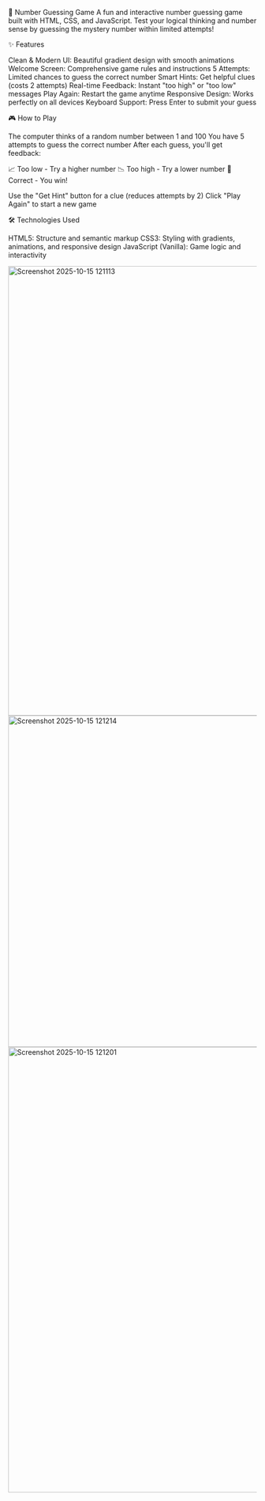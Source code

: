 🎯 Number Guessing Game
A fun and interactive number guessing game built with HTML, CSS, and JavaScript. Test your logical thinking and number sense by guessing the mystery number within limited attempts!

✨ Features

Clean & Modern UI: Beautiful gradient design with smooth animations
Welcome Screen: Comprehensive game rules and instructions
5 Attempts: Limited chances to guess the correct number
Smart Hints: Get helpful clues (costs 2 attempts)
Real-time Feedback: Instant "too high" or "too low" messages
Play Again: Restart the game anytime
Responsive Design: Works perfectly on all devices
Keyboard Support: Press Enter to submit your guess

🎮 How to Play

The computer thinks of a random number between 1 and 100
You have 5 attempts to guess the correct number
After each guess, you'll get feedback:

📈 Too low - Try a higher number
📉 Too high - Try a lower number
🎉 Correct - You win!


Use the "Get Hint" button for a clue (reduces attempts by 2)
Click "Play Again" to start a new game



🛠️ Technologies Used

HTML5: Structure and semantic markup
CSS3: Styling with gradients, animations, and responsive design
JavaScript (Vanilla): Game logic and interactivity



<img width="1899" height="909" alt="Screenshot 2025-10-15 121113" src="https://github.com/user-attachments/assets/ff316291-6747-4346-8cf0-8766210606db" />
<img width="524" height="670" alt="Screenshot 2025-10-15 121214" src="https://github.com/user-attachments/assets/9334d94b-4c52-4bc0-bb2d-2ba7bae8944b" />
<img width="1919" height="901" alt="Screenshot 2025-10-15 121201" src="https://github.com/user-attachments/assets/d5dc8961-3635-4d17-96c0-c64cd12e1b2f" />
